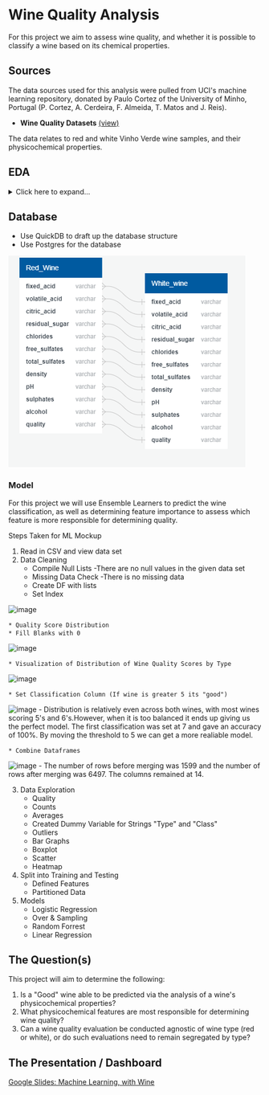 # Wine Quality Analysis

For this project we aim to assess wine quality, and whether it is possible to classify a wine based on its chemical properties.

## Sources

The data sources used for this analysis were pulled from UCI's machine learning repository, donated by Paulo Cortez of the University of Minho, Portugal (P. Cortez, A. Cerdeira, F. Almeida, T. Matos and J. Reis).
- **Wine Quality Datasets** [(view)](http://www3.dsi.uminho.pt/pcortez/wine/)

The data relates to red and white Vinho Verde wine samples, and their physicochemical properties.

## EDA

<details>
    <summary>Click here to expand...</summary>

The dataset was originally in the form of two CSV's - one for red wine, one for white:

![](resources/df_example.png)

The data types were assessed, in addition to checking for Null/NA values.

![](resources/data_cleaning.png)

The distribution of wine quality was assessed by creating a new dataframe using normalized value counts (quality scores represented as percentages of total wine counts).

```python
# Count number of values per score, per wine type (normalize creates a percent of total value)
red_quality = df_red['quality'].value_counts(normalize=True)
white_quality = df_white['quality'].value_counts(normalize=True)

# Create emplty DF for both wine types, and quality scores from 1 to 10
quality_perc = pd.DataFrame(columns=('Red','White'),index=list(range(1,11)))

# Input quality counts to DF
quality_perc['Red'] = red_quality
quality_perc['White'] = white_quality

# Fill blanks with 0's
quality_perc.fillna(0,inplace=True)
```

![](resources/quality_table.png)

![](resources/Quality_distro.png)

### Takeaways

- Distribution is relatively even across both wines, with most wines scoring 5's and 6's
- Red wine max quality score was 8, while White wine maxed at 9
- A "good" wine score higher than 7 will yield very few wines - therefore, "good" classification is best set at 7, for the purposes of this analysis. 

![](resources/good_threshold.png)
  
</details>
  
## Database
- Use QuickDB to draft up the database structure
- Use Postgres for the database

![](resources/QuickDBD-wine.png)


### Model

For this project we will use Ensemble Learners to predict the wine classification, as well as determining feature importance to assess which feature is more responsible for determining quality.

Steps Taken for ML Mockup

1. Read in CSV and view data set
2. Data Cleaning    
    * Compile Null Lists
        -There are no null values in the given data set
    * Missing Data Check
        -There is no missing data
    * Create DF with lists
    * Set Index
<img width="515" alt="image" src="https://user-images.githubusercontent.com/95591222/168451298-321e1ebe-1159-433a-8832-34c94e649305.png">

    * Quality Score Distribution
    * Fill Blanks with 0
<img width="81" alt="image" src="https://user-images.githubusercontent.com/95591222/168451310-3adc685c-5e4e-40d0-aa0e-6fbc40c9f861.png">

    * Visualization of Distribution of Wine Quality Scores by Type
<img width="191" alt="image" src="https://user-images.githubusercontent.com/95591222/168451336-dee4b34d-f5b9-4cbf-87b0-abfbd58511fe.png">

    * Set Classification Column (If wine is greater 5 its "good")
<img width="188" alt="image" src="https://user-images.githubusercontent.com/95591222/168451362-fd45226a-aa10-40b5-88dd-4cd070f69660.png">
        - Distribution is relatively even across both wines, with most wines scoring 5's and 6's.However, when it is too balanced it ends up giving us the perfect model. The first classification was set at 7 and gave an accuracy of 100%. By moving the threshold to 5 we can get a more realiable model. 
        
    * Combine Dataframes
    
 <img width="501" alt="image" src="https://user-images.githubusercontent.com/95591222/168451540-08e03702-083a-485c-bf8b-a71cd83dead8.png">
        - The number of rows before merging was 1599 and the number of rows after merging was 6497. The columns remained at 14.

3. Data Exploration 
    * Quality
    * Counts
    * Averages 
    * Created Dummy Variable for Strings "Type" and "Class"
    * Outliers
    * Bar Graphs 
    * Boxplot
    * Scatter
    * Heatmap
4. Split into Training and Testing
    * Defined Features 
    * Partitioned Data
5. Models
    * Logistic Regression
    * Over & Sampling
    * Random Forrest
    * Linear Regression
    
   
## The Question(s)

This project will aim to determine the following:
1. Is a "Good" wine able to be predicted via the analysis of a wine's physicochemical properties? 
2. What physicochemical features are most responsible for determining wine quality?
3. Can a wine quality evaluation be conducted agnostic of wine type (red or white), or do such evaluations need to remain segregated by type?

## The Presentation / Dashboard

[Google Slides: Machine Learning, with Wine](https://docs.google.com/presentation/d/e/2PACX-1vTqoan2hVpKwoYIjAuQ4W-HpfsUVRlLGqymMuUIjRB6PQTaazfvCgaU0s7ISnSQ8RkUpHCy7jH6RrF8/pub?start=false&loop=false&delayms=50000)


